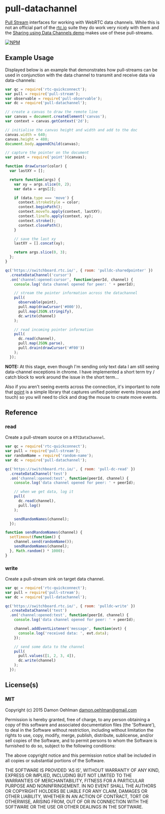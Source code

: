 # pull-datachannel

[Pull Stream](https://github.com/dominictarr/pull-stream) interfaces for
working with WebRTC data channels.  While this is not an official part of
the [rtc.io](http://www.rtc.io/) suite they do work very nicely with them
and the
[Sharing using Data Channels demo](https://github.com/rtc-io/demo-sharing)
makes use of these pull-streams.


[![NPM](https://nodei.co/npm/pull-datachannel.png)](https://nodei.co/npm/pull-datachannel/)



## Example Usage

Displayed below is an example that demonstrates how pull-streams can
be used in conjunction with the data channel to transmit and receive
data via data-channels:

```js
var qc = require('rtc-quickconnect');
var pull = require('pull-stream');
var observable = require('pull-observable');
var dc = require('pull-datachannel');

// create a canvas to draw the remote line
var canvas = document.createElement('canvas');
var context = canvas.getContext('2d');

// initialise the canvas height and width and add to the doc
canvas.width = 640;
canvas.height = 480;
document.body.appendChild(canvas);

// capture the pointer on the document
var point = require('point')(canvas);

function drawCursor(color) {
  var lastXY = [];

  return function(args) {
    var xy = args.slice(0, 2);
    var data = args[2];

    if (data.type === 'move') {
      context.strokeStyle = color;
      context.beginPath();
      context.moveTo.apply(context, lastXY);
      context.lineTo.apply(context, xy);
      context.stroke();
      context.closePath();
    }

    // save the last xy
    lastXY = [].concat(xy);

    return args.slice(0, 3);
  };
}

qc('https://switchboard.rtc.io/', { room: 'pulldc-sharedpointer' })
  .createDataChannel('cursor')
  .on('channel:opened:cursor', function(peerId, channel) {
    console.log('data channel opened for peer: ' + peerId);

    // stream the pointer information across the datachannel
    pull(
      observable(point),
      pull.map(drawCursor('#000')),
      pull.map(JSON.stringify),
      dc.write(channel)
    );

    // read incoming pointer information
    pull(
      dc.read(channel),
      pull.map(JSON.parse),
      pull.drain(drawCursor('#F00'))
    );
  });

```

__NOTE:__ At this stage, even though I'm sending only text data I am still
seeing data-channel exceptions in chrome.  I have implemented a short term
try / catch block to work around the issue in the short term...

Also if you aren't seeing events across the connection, it's important
to note that [point](https://github.com/DamonOehlman/point) is a simple
library that captures unified pointer events (mouse and touch) so you will
need to click and drag the mouse to create move events.

## Reference

### read

Create a pull-stream source on a `RTCDataChannel`.

```js
var qc = require('rtc-quickconnect');
var pull = require('pull-stream');
var randomName = require('random-name');
var dc = require('pull-datachannel');

qc('https://switchboard.rtc.io/', { room: 'pull-dc-read' })
  .createDataChannel('test')
  .on('channel:opened:test', function(peerId, channel) {
    console.log('data channel opened for peer: ' + peerId);

    // when we get data, log it
    pull(
      dc.read(channel),
      pull.log()
    );

    sendRandomNames(channel);
  });

function sendRandomNames(channel) {
  setTimeout(function() {
    channel.send(randomName());
    sendRandomNames(channel);
  }, Math.random() * 1000);
}

```

### write

Create a pull-stream sink on target data channel.

```js
var qc = require('rtc-quickconnect');
var pull = require('pull-stream');
var dc = require('pull-datachannel');

qc('https://switchboard.rtc.io/', { room: 'pulldc-write' })
  .createDataChannel('test')
  .on('channel:opened:test', function(peerId, channel) {
    console.log('data channel opened for peer: ' + peerId);

    channel.addEventListener('message', function(evt) {
      console.log('received data: ', evt.data);
    });

    // send some data to the channel
    pull(
      pull.values([1, 2, 3, 4]),
      dc.write(channel)
    );
  });

```

## License(s)

### MIT

Copyright (c) 2015 Damon Oehlman <damon.oehlman@gmail.com>

Permission is hereby granted, free of charge, to any person obtaining
a copy of this software and associated documentation files (the
'Software'), to deal in the Software without restriction, including
without limitation the rights to use, copy, modify, merge, publish,
distribute, sublicense, and/or sell copies of the Software, and to
permit persons to whom the Software is furnished to do so, subject to
the following conditions:

The above copyright notice and this permission notice shall be
included in all copies or substantial portions of the Software.

THE SOFTWARE IS PROVIDED 'AS IS', WITHOUT WARRANTY OF ANY KIND,
EXPRESS OR IMPLIED, INCLUDING BUT NOT LIMITED TO THE WARRANTIES OF
MERCHANTABILITY, FITNESS FOR A PARTICULAR PURPOSE AND NONINFRINGEMENT.
IN NO EVENT SHALL THE AUTHORS OR COPYRIGHT HOLDERS BE LIABLE FOR ANY
CLAIM, DAMAGES OR OTHER LIABILITY, WHETHER IN AN ACTION OF CONTRACT,
TORT OR OTHERWISE, ARISING FROM, OUT OF OR IN CONNECTION WITH THE
SOFTWARE OR THE USE OR OTHER DEALINGS IN THE SOFTWARE.
